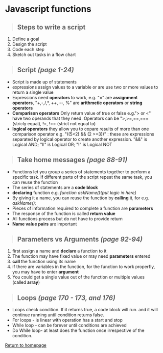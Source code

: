 # Javascript functions
>## Steps to write a script
1. Define a goal
1. Design the script
1. Code each step
1. Sketch out tasks in a flow chart

>## Script *(page 1-24)*
- Script is made up of statements
- expressions assign values to a variable or are use two or more values to return a single value
- Expressions need **operators** to work, e.g. "=" are **assignment operators**, "+,-,/,*, ++, --, %" are **arithmetic operators** or **string operators**
- **Comparison operators** Only return value of true or false e.g."> or <" have two operands that they need. Operators can be ">,>=,==,=== (stricly equal), !=, !== (strict not equal to)
- **logical operators** they allow you to copare results of more than one comparison operator e.g. "((5<2) && (2 >=3))" : these are expressions separated by logical operator to create another expression. "&&" is Logical AND; "II" is Logical OR; "!" is Logical NOT

>## Take home messages *(page 88-91)*
- Functions let you group a series of statements together to perform a specific task. If different parts of the script repeat the same task, you can reuse the function
- The series of statements are a **code block**
- **declaring** function e.g. *function askName(){put logic in here}*
- By giving it a name, you can reuse the function by **calling** it, for e.g. *askName();*
- Pieces of information required to complete a function are **parameters**
- The response of the function is called **return value**
- All functions process but do not have to provide return
- **Name value pairs** are important

>## Parameters vs Arguments *(page 92-94)*
1. first assign a name and **declare** a function to it
1. The function may have fixed value or may need **parameters** entered
1. **call** the function using its name
1. if there are variables in the function, for the function to work properfly, you may have to enter **argument**
1. You could get a single value out of the function or multiple values (called **array**)

>## Loops *(page 170 - 173, and 176)*

- Loops check condition. If it returns true, a code block will run. and it will continue running until condition returns false.
- For loops - is linear with operation has a start and stop
- While loop - can be forever until conditions are achieved
- Do While loop- at least does the function once irrespective of the condition.

[Return to homepage](README.md)


